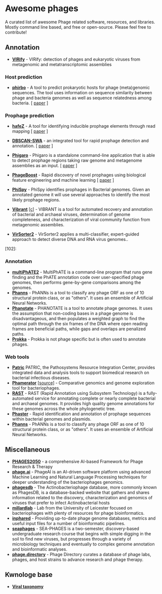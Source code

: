 # Awesome phages

A curated list of awesome Phage related software, resources, and libraries. Mostly command line based, and free or 
open-source. Please feel free to contribute!

## Annotation

- **[VIRify](https://github.com/EBI-Metagenomics/emg-viral-pipeline)** - VIRify: detection of phages and eukaryotic
viruses from metagenomic and metatranscriptomic assemblies

### Host prediction

- **[phirbo](https://github.com/aziele/phirbo)** - A tool to predict prokaryotic hosts for phage (meta)genomic
sequences. The tool uses information on sequence similarity between phage and bacteria genomes as well as sequence
relatedness among bacteria.
[ [paper](https://www.biorxiv.org/content/10.1101/2021.01.05.425417v1) ]

### Prophage prediction

- **[hafeZ](https://github.com/Chrisjrt/hafeZ)** - A tool for identifying inducible prophage elements through read
mapping
[ [paper](https://www.biorxiv.org/content/10.1101/2021.07.21.453177v1) ]

- **[DBSCAN-SWA](https://github.com/HIT-ImmunologyLab/DBSCAN-SWA)** - an integrated tool for rapid prophage detection
and annotation.
[ [paper](https://www.biorxiv.org/content/10.1101/2020.07.12.199018v1.full) ]

- **[Phigaro](https://github.com/bobeobibo/phigaro)** - Phigaro is a standalone command-line application that is able
to detect prophage regions taking raw genome and metagenome assemblies as an input.
[ [paper](https://www.biorxiv.org/content/10.1101/598243v1) ]

- **[PhageBoost](https://github.com/ku-cbd/PhageBoost)** - Rapid discovery of novel prophages using biological feature
engineering and machine learning
[ [paper](https://www.biorxiv.org/content/10.1101/2020.08.09.243022v1.full) ]

- **[PhiSpy](https://github.com/linsalrob/phispy)** - PhiSpy identifies prophages in Bacterial genomes. Given an
annotated genome it will use several approaches to identify the most likely prophage regions.

- **[Vibrant](https://github.com/AnantharamanLab/VIBRANT)**
[[c]](https://microbiomejournal.biomedcentral.com/articles/10.1186/s40168-020-00867-0) - VIBRANT is a tool for
automated recovery and annotation of bacterial and archaeal viruses, determination of genome completeness, and
characterization of viral community function from metagenomic assemblies.

- **[VirSorter2](https://github.com/jiarong/VirSorter2)** - VirSorter2 applies a multi-classifier, expert-guided
approach to detect diverse DNA and RNA virus genomes..

[102]:

### Annotation

- **[multiPhATE2](https://github.com/carolzhou/multiPhATE2)** - MultiPhATE is a command-line program that runs gene
finding and the PhATE annotation code over user-specified phage genomes, then performs gene-by-gene comparisons among
the genomes.
- **[Phanns](https://github.com/Adrian-Cantu/PhANNs)** - PhANNs is a tool to classify any phage ORF as one of 10
structural protein class, or as "others". It uses an ensemble of Artificial Neural Networks.
- **[Phanotate](https://github.com/deprekate/PHANOTATE)** - PHANOTATE is a tool to annotate phage genomes. It uses the
assumption that non-coding bases in a phage genome is disadvantageous, and then populates a weighted graph to find the
optimal path through the six frames of the DNA where open reading frames are beneficial paths, while gaps and overlaps
are penalized paths.
- **[Prokka](https://github.com/tseemann/prokka)** - Prokka is not phage specific but is often used to annotate phages.

### Web tools

- **[Patric](https://www.patricbrc.org/)** PATRIC, the Pathosystems Resource Integration Center, provides integrated
data and analysis tools to support biomedical research on bacterial infectious diseases.
- **[Phamerator](https://phamerator.org/)** [[source]](https://github.com/scresawn/phamerator) - Comparative genomics
and genome exploration tool for bacteriophages.
- **[RAST](https://rast.nmpdr.org/)** - RAST (Rapid Annotation using Subsystem Technology) is a fully-automated service
for annotating complete or nearly complete bacterial and archaeal genomes. It provides high quality genome annotations
for these genomes across the whole phylogenetic tree.
- **[Phaster](https://phaster.ca/)** - Rapid identification and annotation of prophage sequences within bacterial
genomes and plasmids.
- **[Phanns](https://edwards.sdsu.edu/phanns)** - PhANNs is a tool to classify any phage ORF as one of 10
structural protein class, or as "others". It uses an ensemble of Artificial Neural Networks.

##  Miscellaneous

- **[PHAGES2050](https://github.com/ptynecki/PHAGES2050)** - a comprehensive AI-based Framework for Phage Research & Therapy
- **[phage.ai](https://phage.ai/)** - PhageAI is an AI-driven software platform using advanced Machine Learning and
Natural Language Processing techniques for deeper understanding of the bacteriophages genomics.
- **[phagesdb](https://phagesdb.org/)** - The Actinobacteriophage database, more commonly known as PhagesDB, is a
database-backed website that gathers and shares information related to the discovery, characterization and genomics of
viruses that prefer to infect Actinobacterial hosts
- **[millardlab](http://millardlab.org/)** - Lab from the University of Leicester focused on bacteriophages with plenty
of resources for phage bioinformatics.
- **[inphared](https://github.com/RyanCook94/inphared)** - Providing up-to-date phage genome databases, metrics and
useful input files for a number of bioinformatic pipelines.
- **[seaphages](https://seaphages.org/)** - SEA-PHAGES is a two-semester, discovery-based undergraduate research course
that begins with simple digging in the soil to find new viruses, but progresses through a variety of microbiology
techniques and eventually to complex genome annotation and bioinformatic analyses.
- **[phage.directory](https://phage.directory/)** - Phage Directory curates a database of phage labs, phages, and host
strains to advance research and phage therapy.


## Kwnologe base

- **[Viral taxonomy](https://talk.ictvonline.org/ictv-reports/ictv_online_report/)**
